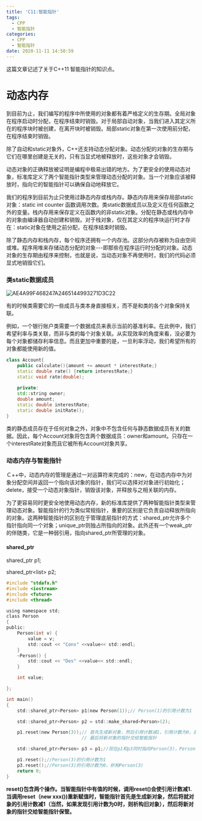 ```yaml
---
title: 'C11:智能指针'
tags:
  - CPP
  - 智能指针
categories:
  - CPP
  - 智能指针
date: 2020-11-11 14:50:59
---
```


这篇文章记述了关于C++11 智能指针的知识点。

<!--more-->

# 动态内存

到目前为止，我们编写的程序中所使用的对象都有着严格定义的生存期。全局对象在程序启动时分配，在程序结束时销毁。对于局部自动对象，当我们进入其定义所在的程序块时被创建，在离开块时被销毁。局部static对象在第一次使用前分配，在程序结束时销毁。

除了自动和static对象外，C++还支持动态分配对象。动态分配的对象的生存期与它们在哪里创建是无关的，只有当显式地被释放时，这些对象才会销毁。

动态对象的正确释放被证明是编程中极易出错的地方。为了更安全的使用动态对象，标准库定义了两个智能指针类型来管理动态分配的对象。当一个对象应该被释放时，指向它的智能指针可以确保自动地释放它。

我们的程序到目前为止只使用过静态内存或栈内存。静态内存用来保存局部static对象：static int counter 函数调用次数。类static数据成员以及定义在任何函数之外的变量。栈内存用来保存定义在函数内的非static对象。分配在静态或栈内存中的对象由编译器自动创建和销毁。对于栈对象，仅在其定义的程序块运行时才存在：static对象在使用之前分配，在程序结束时销毁。

除了静态内存和栈内存，每个程序还拥有一个内存池。这部分内存被称为自由空间或堆。程序用堆来存储动态分配的对象---即那些在程序运行时分配的对象。动态对象的生存期由程序来控制，也就是说，当动态对象不再使用时，我们的代码必须显式地销毁它们。

### 类static数据成员

![AE4A99F468247A2465144993271D3C22](https://i.loli.net/2020/04/08/AphFqMuRO3J1b2L.png)

有的时候类需要它的一些成员与类本身直接相关，而不是和类的各个对象保持关联。

例如，一个银行账户类需要一个数据成员来表示当前的基准利率。在此例中，我们希望利率与类关联，而非与类的每个对象关联。从实现效率的角度来看，没必要为每个对象都储存利率信息。而且更加中重要的是，一旦利率浮动，我们希望所有的对象都能使用新的值。

```c++
class Account{
    public calculate(){amount += amount * interestRate;}
    static double rate() {return interestRate;}
    static void rate(double);
    
    private:
    std::string owner;
    double amount;
    static double interestRate;
    static double initRate();    
}
```

类的静态成员存在于任何对象之外，对象中不包含任何与静态数据成员有关的数据。因此，每个Account对象将包含两个数据成员：owner和amount。只存在一个interestRate对象而且它被所有Account对象共享。

### 动态内存与智能指针

Ｃ++中，动态内存的管理是通过一对运算符来完成的：new，在动态内存中为对象分配空间并返回一个指向该对象的指针，我们可以选择对对象进行初始化；delete，接受一个动态对象指针，销毁该对象，并释放与之相关联的内存。

为了更容易同时更安全地使用动态内存，新的标准库提供了两种智能指针类型来管理动态对象。智能指针的行为类似常规指针，重要的区别是它负责自动释放所指向的对象。这两种智能指针的区别在于管理底层指针的方式：shared_ptr允许多个指针指向同一个对象；unique_ptr则独占所指向的对象。此外还有一个weak_ptr的伴随类，它是一种弱引用，指向shared_ptr所管理的对象。

#### shared_ptr

shared_ptr<string> p1;

shared_ptr<list<int>> p2;

```c
#include "stdafx.h"
#include <iostream>
#include <future>
#include <thread>

using namespace std;
class Person
{
public:
    Person(int v) {
        value = v;
        std::cout << "Cons" <<value<< std::endl;
    }
    ~Person() {
        std::cout << "Des" <<value<< std::endl;
    }

    int value;

};

int main()
{
    std::shared_ptr<Person> p1(new Person(1));// Person(1)的引用计数为1

    std::shared_ptr<Person> p2 = std::make_shared<Person>(2);

    p1.reset(new Person(3));// 首先生成新对象，然后引用计数减1，引用计数为0，故析构Person(1)
                            // 最后将新对象的指针交给智能指针

    std::shared_ptr<Person> p3 = p1;//现在p1和p3同时指向Person(3)，Person(3)的引用计数为2

    p1.reset();//Person(3)的引用计数为1
    p3.reset();//Person(3)的引用计数为0，析构Person(3)
    return 0;
}
```

**reset()包含两个操作。当智能指针中有值的时候，调用reset()会使引用计数减1.当调用reset（new xxx())重新赋值时，智能指针首先是生成新对象，然后将就对象的引用计数减1（当然，如果发现引用计数为0时，则析构旧对象），然后将新对象的指针交给智能指针保管。**